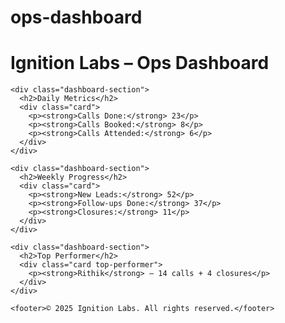 # ops-dashboard
<!DOCTYPE html>
<html lang="en">
<head>
  <meta charset="UTF-8" />
  <meta name="viewport" content="width=device-width, initial-scale=1.0"/>
  <title>Ignition Labs – Ops Dashboard</title>
  <link rel="stylesheet" href="style.css"/>
  <link href="https://fonts.googleapis.com/css2?family=Inter:wght@400;600;800&display=swap" rel="stylesheet"/>
</head>
<body>
  <div class="container">
    <h1>Ignition Labs – Ops Dashboard</h1>

    <div class="dashboard-section">
      <h2>Daily Metrics</h2>
      <div class="card">
        <p><strong>Calls Done:</strong> 23</p>
        <p><strong>Calls Booked:</strong> 8</p>
        <p><strong>Calls Attended:</strong> 6</p>
      </div>
    </div>

    <div class="dashboard-section">
      <h2>Weekly Progress</h2>
      <div class="card">
        <p><strong>New Leads:</strong> 52</p>
        <p><strong>Follow-ups Done:</strong> 37</p>
        <p><strong>Closures:</strong> 11</p>
      </div>
    </div>

    <div class="dashboard-section">
      <h2>Top Performer</h2>
      <div class="card top-performer">
        <p><strong>Rithik</strong> – 14 calls + 4 closures</p>
      </div>
    </div>

    <footer>© 2025 Ignition Labs. All rights reserved.</footer>
  </div>
</body>
</html>
